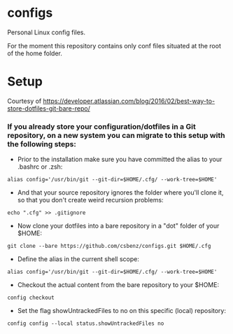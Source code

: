 # configs
Personal Linux config files.

For the moment this repository contains only conf files situated at the root of the home folder.

# Setup
Courtesy of https://developer.atlassian.com/blog/2016/02/best-way-to-store-dotfiles-git-bare-repo/
### If you already store your configuration/dotfiles in a Git repository, on a new system you can migrate to this setup with the following steps:

* Prior to the installation make sure you have committed the alias to your .bashrc or .zsh:
```
alias config='/usr/bin/git --git-dir=$HOME/.cfg/ --work-tree=$HOME'
```

* And that your source repository ignores the folder where you'll clone it, so that you don't create weird recursion problems:
```
echo ".cfg" >> .gitignore
```

* Now clone your dotfiles into a bare repository in a "dot" folder of your $HOME:
```
git clone --bare https://github.com/csbenz/configs.git $HOME/.cfg
```

* Define the alias in the current shell scope:
```
alias config='/usr/bin/git --git-dir=$HOME/.cfg/ --work-tree=$HOME'
```

* Checkout the actual content from the bare repository to your $HOME:
```
config checkout
```

* Set the flag showUntrackedFiles to no on this specific (local) repository:
```
config config --local status.showUntrackedFiles no
```
